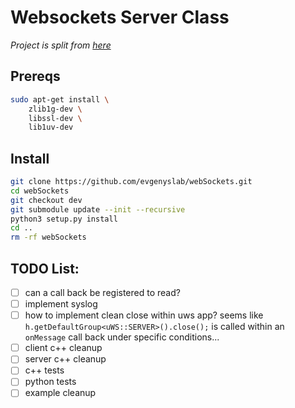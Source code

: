 # Websockets Server Class

*Project is split from [here](https://github.com/evgenyslab/Sockets/tree/v0.0.0)*

## Prereqs

```bash
sudo apt-get install \
    zlib1g-dev \
    libssl-dev \
    lib1uv-dev 

```

## Install

```bash
git clone https://github.com/evgenyslab/webSockets.git
cd webSockets
git checkout dev
git submodule update --init --recursive
python3 setup.py install
cd ..
rm -rf webSockets

```

## TODO List:

- [ ] can a call back be registered to read?
- [ ] implement syslog
- [ ] how to implement clean close within uws app? seems like `h.getDefaultGroup<uWS::SERVER>().close();` is 
called within an `onMessage` call back under specific conditions...
- [ ] client c++ cleanup
- [ ] server c++ cleanup
- [ ] c++ tests
- [ ] python tests
- [ ] example cleanup
